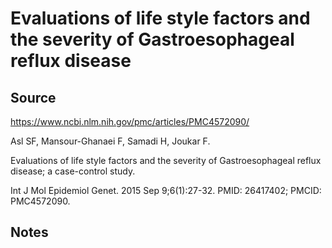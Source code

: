# Evaluations of life style factors and the severity of Gastroesophageal reflux disease

## Source
https://www.ncbi.nlm.nih.gov/pmc/articles/PMC4572090/

Asl SF, Mansour-Ghanaei F, Samadi H, Joukar F.

Evaluations of life style factors and the severity of Gastroesophageal reflux disease; a case-control study.

Int J Mol Epidemiol Genet. 2015 Sep 9;6(1):27-32. PMID: 26417402; PMCID: PMC4572090.

## Notes
